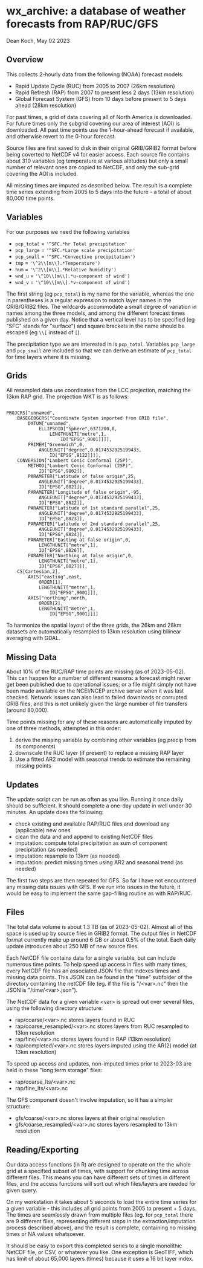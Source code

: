 # wx_archive: a database of weather forecasts from RAP/RUC/GFS 
Dean Koch, May 02 2023

## Overview

This collects 2-hourly data from the following (NOAA) forecast models: 

* Rapid Update Cycle (RUC) from 2005 to 2007 (26km resolution)
* Rapid Refresh (RAP) from 2007 to present less 2 days (13km resolution)
* Global Forecast System (GFS) from 10 days before present to 5 days ahead (28km resolution)

For past times, a grid of data covering all of North America is downloaded. For future times only the subgrid covering our area of interest (AOI) is downloaded. All past time points use the 1-hour-ahead forecast if available, and otherwise revert to the 0-hour forecast.

Source files are first saved to disk in their original GRIB/GRIB2 format before being coverted to NetCDF v4 for easier access. Each source file contains about 310 variables (eg temperature at various altitudes) but only a small number of relevant ones are copied to NetCDF, and only the sub-grid covering the AOI is included. 

All missing times are imputed as described below. The result is a complete time series extending from 2005 to 5 days into the future - a total of about 80,000 time points.

## Variables

For our purposes we need the following variables

* `pcp_total` = `'^SFC.*hr Total precipitation'`
* `pcp_large` = `'^SFC.*Large scale precipitation'`
* `pcp_small` = `'^SFC.*Convective precipitation')`
* `tmp` = `'\^2\\[m\\].*Temperature')`
* `hum` = `'\^2\\[m\\].*Relative humidity')`
* `wnd_u` = `'\^10\\[m\\].*u-component of wind')`
* `wnd_v` = `'\^10\\[m\\].*v-component of wind')`

The first string (eg `pcp_total`) is my name for the variable, whereas the one in parentheses is a regular expression to match layer names in the GRIB/GRIB2 files. The wildcards accommodate a small degree of variation in names among the three models, and among the different forecast times published on a given day. Notice that a vertical level has to be specified (eg "SFC" stands for "surface") and square brackets in the name should be escaped (eg `\\[` instead of `[`).

The precipitation type we are interested in is `pcp_total`. Variables `pcp_large` and `pcp_small` are included so that we can derive an estimate of `pcp_total` for time layers where it is missing.


## Grids

All resampled data use coordinates from the LCC projection, matching the 13km RAP grid. The projection WKT is as follows:

~~~~~~~~~~~~~~~~~~~~~~~~~~~~~~~~~~~~~~~~~~~~

PROJCRS["unnamed",
    BASEGEOGCRS["Coordinate System imported from GRIB file",
        DATUM["unnamed",
            ELLIPSOID["Sphere",6371200,0,
                LENGTHUNIT["metre",1,
                    ID["EPSG",9001]]]],
        PRIMEM["Greenwich",0,
            ANGLEUNIT["degree",0.0174532925199433,
                ID["EPSG",9122]]]],
    CONVERSION["Lambert Conic Conformal (2SP)",
        METHOD["Lambert Conic Conformal (2SP)",
            ID["EPSG",9802]],
        PARAMETER["Latitude of false origin",25,
            ANGLEUNIT["degree",0.0174532925199433],
            ID["EPSG",8821]],
        PARAMETER["Longitude of false origin",-95,
            ANGLEUNIT["degree",0.0174532925199433],
            ID["EPSG",8822]],
        PARAMETER["Latitude of 1st standard parallel",25,
            ANGLEUNIT["degree",0.0174532925199433],
            ID["EPSG",8823]],
        PARAMETER["Latitude of 2nd standard parallel",25,
            ANGLEUNIT["degree",0.0174532925199433],
            ID["EPSG",8824]],
        PARAMETER["Easting at false origin",0,
            LENGTHUNIT["metre",1],
            ID["EPSG",8826]],
        PARAMETER["Northing at false origin",0,
            LENGTHUNIT["metre",1],
            ID["EPSG",8827]]],
    CS[Cartesian,2],
        AXIS["easting",east,
            ORDER[1],
            LENGTHUNIT["metre",1,
                ID["EPSG",9001]]],
        AXIS["northing",north,
            ORDER[2],
            LENGTHUNIT["metre",1,
                ID["EPSG",9001]]]]

~~~~~~~~~~~~~~~~~~~~~~~~~~~~~~~~~~~~~~~~~~~~

To harmonize the spatial layout of the three grids, the 26km and 28km datasets are automatically resampled to 13km resolution using bilinear averaging with GDAL.


## Missing Data

About 10% of the RUC/RAP time points are missing (as of 2023-05-02). This can happen for a number of different reasons: a forecast might never get been published due to operational issues; or a file might simply not have been made available on the NCEI/NCEP archive server when it was last checked. Network issues can also lead to failed downloads or corrupted GRIB files, and this is not unlikely given the large number of file transfers (around 80,000).

Time points missing for any of these reasons are automatically imputed by one of three methods, attempted in this order:

1. derive the missing variable by combining other variables (eg precip from its components)
2. downscale the RUC layer (if present) to replace a missing RAP layer
3. Use a fitted AR2 model with seasonal trends to estimate the remaining missing points


## Updates

The update script can be run as often as you like. Running it once daily should be sufficient. It should complete a one-day update in well under 30 minutes. An update does the following:

* check existing and available RAP/RUC files and download any (applicable) new ones
* clean the data and and append to existing NetCDF files
* imputation: compute total precipitation as sum of component precipitation (as needed)
* imputation: resample to 13km (as needed)
* imputation: predict missing times using AR2 and seasonal trend (as needed)

The first two steps are then repeated for GFS. So far I have not encountered any missing data issues with GFS. If we run into issues in the future, it would be easy to implement the same gap-filling routine as with RAP/RUC.


## Files

The total data volume is about 1.3 TB (as of 2023-05-02). Almost all of this space is used up by source files in GRIB2 format. The output files in NetCDF format currently make up around 6 GB or about 0.5% of the total. Each daily update introduces about 250 MB of new source files.

Each NetCDF file contains data for a single variable, but can include numerous time points. To help speed up access in files with many times, every NetCDF file has an associated JSON file that indexes times and missing data points. This
JSON can be found in the "time" subfolder of the directory containing the netCDF file (eg. if the file is "/\<var\>.nc" then the JSON is "/time/\<var\>.json").

The NetCDF data for a given variable \<var\> is spread out over several files, using the following directory structure:

* rap/coarse/\<var\>.nc stores layers found in RUC
* rap/coarse_resampled/\<var\>.nc stores layers from RUC resampled to 13km resolution
* rap/fine/\<var\>.nc stores layers found in RAP (13km resolution)
* rap/completed/\<var\>.nc stores layers imputed using the AR(2) model (at 13km resolution)

To speed up access and updates, non-imputed times prior to 2023-03 are held in these "long term storage" files:

* rap/coarse_lts/\<var\>.nc
* rap/fine_lts/\<var\>.nc

The GFS component doesn't involve imputation, so it has a simpler structure:

* gfs/coarse/\<var\>.nc stores layers at their original resolution
* gfs/coarse_resampled/\<var\>.nc stores layers resampled to 13km resolution


## Reading/Exporting

Our data access functions (in R) are designed to operate on the the whole grid at a specified subset of times, with support for chunking time across different files. This means you can have different sets of times in different files, and the access functions will sort out which files/layers are needed for given query. 

On my workstation it takes about 5 seconds to load the entire time series for a given variable - this includes all grid points from 2005 to present + 5 days. The times are seamlessly drawn from multiple files (eg. for `pcp_total` there are 9 different files, representing different steps in the extraction/imputation process described above), and the result is complete, containing no missing times or NA values whatsoever.

It should be easy to export this completed series to a single monolithic NetCDF file, or CSV, or whatever you like. One exception is GeoTIFF, which has limit of about 65,000 layers (times) because it uses a 16 bit layer index. 
